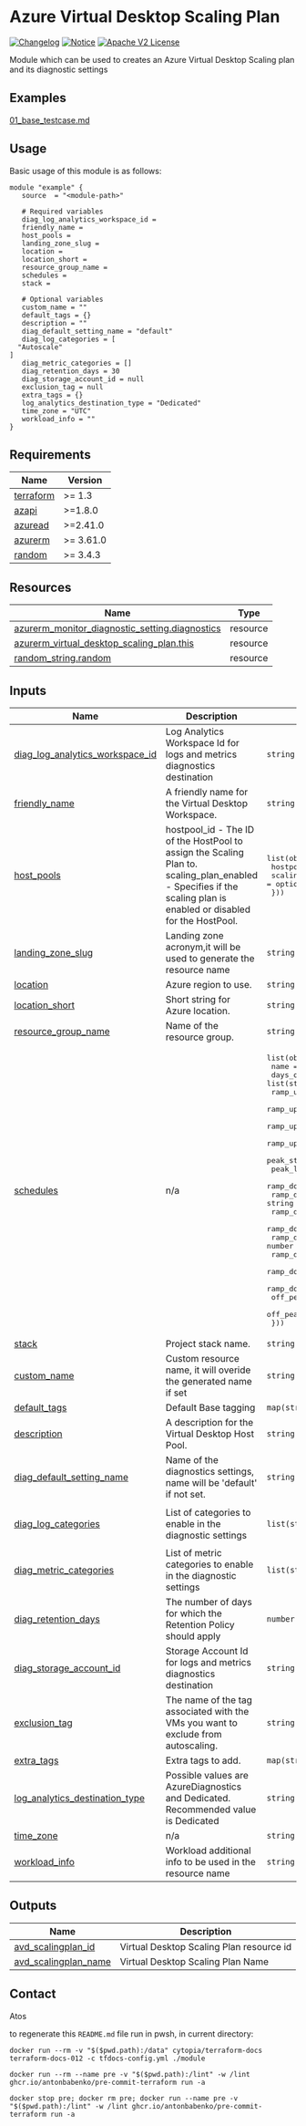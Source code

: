 <!-- BEGIN_AUTOMATED_TF_DOCS_BLOCK -->
# Azure Virtual Desktop Scaling Plan
[![Changelog](https://img.shields.io/badge/changelog-release-green.svg)](CHANGELOG.md) [![Notice](https://img.shields.io/badge/notice-copyright-yellow.svg)](NOTICE) [![Apache V2 License](https://img.shields.io/badge/license-Apache%20V2-orange.svg)](LICENSE)

Module which can be used to creates an Azure Virtual Desktop Scaling plan and its diagnostic settings

## Examples

[01\_base\_testcase.md](./examples/01\_base\_testcase/README.md)
## Usage
Basic usage of this module is as follows:
```hcl
module "example" {
   source  = "<module-path>"

   # Required variables
   diag_log_analytics_workspace_id =
   friendly_name =
   host_pools =
   landing_zone_slug =
   location =
   location_short =
   resource_group_name =
   schedules =
   stack =

   # Optional variables
   custom_name = ""
   default_tags = {}
   description = ""
   diag_default_setting_name = "default"
   diag_log_categories = [
  "Autoscale"
]
   diag_metric_categories = []
   diag_retention_days = 30
   diag_storage_account_id = null
   exclusion_tag = null
   extra_tags = {}
   log_analytics_destination_type = "Dedicated"
   time_zone = "UTC"
   workload_info = ""
}
```
## Requirements

| Name | Version |
|------|---------|
| <a name="requirement_terraform"></a> [terraform](#requirement\_terraform) | >= 1.3 |
| <a name="requirement_azapi"></a> [azapi](#requirement\_azapi) | >=1.8.0 |
| <a name="requirement_azuread"></a> [azuread](#requirement\_azuread) | >=2.41.0 |
| <a name="requirement_azurerm"></a> [azurerm](#requirement\_azurerm) | >= 3.61.0 |
| <a name="requirement_random"></a> [random](#requirement\_random) | >= 3.4.3 |
## Resources

| Name | Type |
|------|------|
| [azurerm_monitor_diagnostic_setting.diagnostics](https://registry.terraform.io/providers/hashicorp/azurerm/latest/docs/resources/monitor_diagnostic_setting) | resource |
| [azurerm_virtual_desktop_scaling_plan.this](https://registry.terraform.io/providers/hashicorp/azurerm/latest/docs/resources/virtual_desktop_scaling_plan) | resource |
| [random_string.random](https://registry.terraform.io/providers/hashicorp/random/latest/docs/resources/string) | resource |
## Inputs

| Name | Description | Type | Default | Required |
|------|-------------|------|---------|:--------:|
| <a name="input_diag_log_analytics_workspace_id"></a> [diag\_log\_analytics\_workspace\_id](#input\_diag\_log\_analytics\_workspace\_id) | Log Analytics Workspace Id for logs and metrics diagnostics destination | `string` | n/a | yes |
| <a name="input_friendly_name"></a> [friendly\_name](#input\_friendly\_name) | A friendly name for the Virtual Desktop Workspace. | `string` | n/a | yes |
| <a name="input_host_pools"></a> [host\_pools](#input\_host\_pools) | hostpool\_id - The ID of the HostPool to assign the Scaling Plan to.<br>    scaling\_plan\_enabled - Specifies if the scaling plan is enabled or disabled for the HostPool. | <pre>list(object({<br>    hostpool_id          = string<br>    scaling_plan_enabled = optional(bool, true)<br>  }))</pre> | n/a | yes |
| <a name="input_landing_zone_slug"></a> [landing\_zone\_slug](#input\_landing\_zone\_slug) | Landing zone acronym,it will be used to generate the resource name | `string` | n/a | yes |
| <a name="input_location"></a> [location](#input\_location) | Azure region to use. | `string` | n/a | yes |
| <a name="input_location_short"></a> [location\_short](#input\_location\_short) | Short string for Azure location. | `string` | n/a | yes |
| <a name="input_resource_group_name"></a> [resource\_group\_name](#input\_resource\_group\_name) | Name of the resource group. | `string` | n/a | yes |
| <a name="input_schedules"></a> [schedules](#input\_schedules) | n/a | <pre>list(object({<br>    name                                 = string<br>    days_of_week                         = list(string)<br>    ramp_up_start_time                   = string<br>    ramp_up_load_balancing_algorithm     = string<br>    ramp_up_minimum_hosts_percent        = optional(number)<br>    ramp_up_capacity_threshold_percent   = optional(number)<br>    peak_start_time                      = string<br>    peak_load_balancing_algorithm        = string<br>    ramp_down_start_time                 = string<br>    ramp_down_load_balancing_algorithm   = string<br>    ramp_down_minimum_hosts_percent      = number<br>    ramp_down_force_logoff_users         = string<br>    ramp_down_wait_time_minutes          = number<br>    ramp_down_notification_message       = string<br>    ramp_down_capacity_threshold_percent = number<br>    ramp_down_stop_hosts_when            = string<br>    off_peak_start_time                  = string<br>    off_peak_load_balancing_algorithm    = string<br>  }))</pre> | n/a | yes |
| <a name="input_stack"></a> [stack](#input\_stack) | Project stack name. | `string` | n/a | yes |
| <a name="input_custom_name"></a> [custom\_name](#input\_custom\_name) | Custom resource name, it will overide the generated name if set | `string` | `""` | no |
| <a name="input_default_tags"></a> [default\_tags](#input\_default\_tags) | Default Base tagging | `map(string)` | `{}` | no |
| <a name="input_description"></a> [description](#input\_description) | A description for the Virtual Desktop Host Pool. | `string` | `""` | no |
| <a name="input_diag_default_setting_name"></a> [diag\_default\_setting\_name](#input\_diag\_default\_setting\_name) | Name of the diagnostics settings, name will be 'default' if not set. | `string` | `"default"` | no |
| <a name="input_diag_log_categories"></a> [diag\_log\_categories](#input\_diag\_log\_categories) | List of categories to enable in the diagnostic settings | `list(string)` | <pre>[<br>  "Autoscale"<br>]</pre> | no |
| <a name="input_diag_metric_categories"></a> [diag\_metric\_categories](#input\_diag\_metric\_categories) | List of metric categories to enable in the diagnostic settings | `list(string)` | `[]` | no |
| <a name="input_diag_retention_days"></a> [diag\_retention\_days](#input\_diag\_retention\_days) | The number of days for which the Retention Policy should apply | `number` | `30` | no |
| <a name="input_diag_storage_account_id"></a> [diag\_storage\_account\_id](#input\_diag\_storage\_account\_id) | Storage Account Id for logs and metrics diagnostics destination | `string` | `null` | no |
| <a name="input_exclusion_tag"></a> [exclusion\_tag](#input\_exclusion\_tag) | The name of the tag associated with the VMs you want to exclude from autoscaling. | `string` | `null` | no |
| <a name="input_extra_tags"></a> [extra\_tags](#input\_extra\_tags) | Extra tags to add. | `map(string)` | `{}` | no |
| <a name="input_log_analytics_destination_type"></a> [log\_analytics\_destination\_type](#input\_log\_analytics\_destination\_type) | Possible values are AzureDiagnostics and Dedicated. Recommended value is Dedicated | `string` | `"Dedicated"` | no |
| <a name="input_time_zone"></a> [time\_zone](#input\_time\_zone) | n/a | `string` | `"UTC"` | no |
| <a name="input_workload_info"></a> [workload\_info](#input\_workload\_info) | Workload additional info to be used in the resource name | `string` | `""` | no |
## Outputs

| Name | Description |
|------|-------------|
| <a name="output_avd_scalingplan_id"></a> [avd\_scalingplan\_id](#output\_avd\_scalingplan\_id) | Virtual Desktop Scaling Plan resource id |
| <a name="output_avd_scalingplan_name"></a> [avd\_scalingplan\_name](#output\_avd\_scalingplan\_name) | Virtual Desktop Scaling Plan Name |
## Contact

Atos

to regenerate this `README.md` file run in pwsh, in current directory:

`docker run --rm -v "$($pwd.path):/data" cytopia/terraform-docs terraform-docs-012 -c tfdocs-config.yml ./module`

`docker run --rm --name pre -v "$($pwd.path):/lint" -w /lint ghcr.io/antonbabenko/pre-commit-terraform run -a`

`docker stop pre; docker rm pre; docker run --name pre -v "$($pwd.path):/lint" -w /lint ghcr.io/antonbabenko/pre-commit-terraform run -a`
<!-- END_AUTOMATED_TF_DOCS_BLOCK -->
